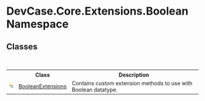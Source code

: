 # DevCase.Core.Extensions.Boolean Namespace
 




## Classes
&nbsp;<table><tr><th></th><th>Class</th><th>Description</th></tr><tr><td>![Public class](media/pubclass.gif "Public class")</td><td><a href="T_DevCase_Core_Extensions_Boolean_BooleanExtensions">BooleanExtensions</a></td><td>
Contains custom extension methods to use with Boolean datatype.</td></tr></table>&nbsp;
